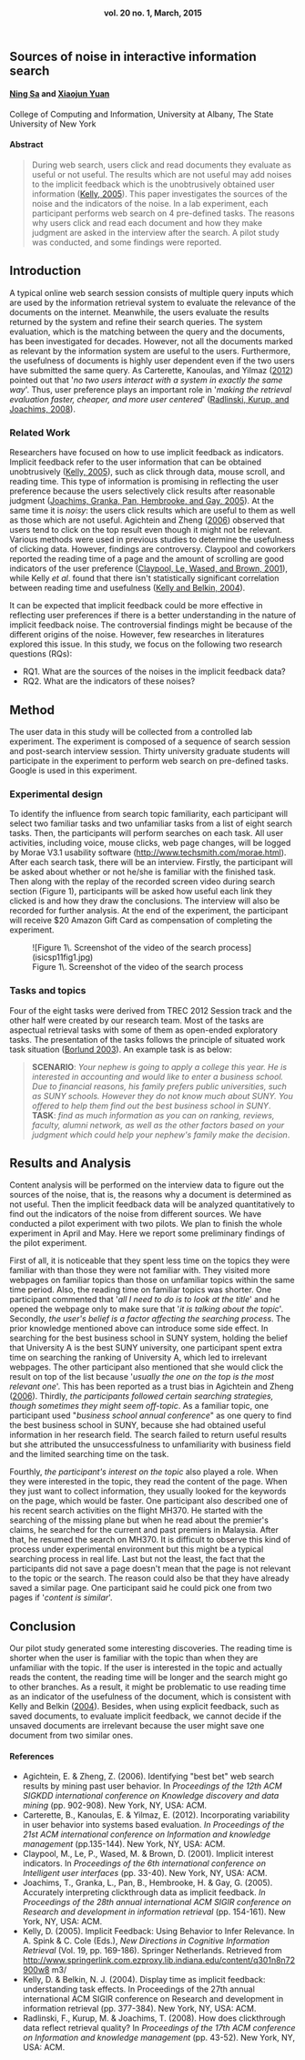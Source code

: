 <header>

#### vol. 20 no. 1, March, 2015

</header>

<article>

# Sources of noise in interactive information search

#### [Ning Sa](#author) and [Xiaojun Yuan](#author)  
College of Computing and Information, University at Albany, The State University of New York

#### Abstract

> During web search, users click and read documents they evaluate as useful or not useful. The results which are not useful may add noises to the implicit feedback which is the unobtrusively obtained user information ([Kelly, 2005](#Kel05)). This paper investigates the sources of the noise and the indicators of the noise. In a lab experiment, each participant performs web search on 4 pre-defined tasks. The reasons why users click and read each document and how they make judgment are asked in the interview after the search. A pilot study was conducted, and some findings were reported.

## Introduction

A typical online web search session consists of multiple query inputs which are used by the information retrieval system to evaluate the relevance of the documents on the internet. Meanwhile, the users evaluate the results returned by the system and refine their search queries. The system evaluation, which is the matching between the query and the documents, has been investigated for decades. However, not all the documents marked as relevant by the information system are useful to the users. Furthermore, the usefulness of documents is highly user dependent even if the two users have submitted the same query. As Carterette, Kanoulas, and Yilmaz ([2012](#Car12)) pointed out that '_no two users interact with a system in exactly the same way_'. Thus, user preference plays an important role in '_making the retrieval evaluation faster, cheaper, and more user centered_' ([Radlinski, Kurup, and Joachims, 2008](#Rad08)).

### Related Work

Researchers have focused on how to use implicit feedback as indicators. Implicit feedback refer to the user information that can be obtained unobtrusively ([Kelly, 2005](#Kel05)), such as click through data, mouse scroll, and reading time. This type of information is promising in reflecting the user preference because the users selectively click results after reasonable judgment ([Joachims, Granka, Pan, Hembrooke, and Gay, 2005](#Joa05)). At the same time it is _noisy_: the users click results which are useful to them as well as those which are not useful. Agichtein and Zheng ([2006](#Agi06)) observed that users tend to click on the top result even though it might not be relevant. Various methods were used in previous studies to determine the usefulness of clicking data. However, findings are controversy. Claypool and coworkers reported the reading time of a page and the amount of scrolling are good indicators of the user preference ([Claypool, Le, Wased, and Brown, 2001](#Cla01)), while Kelly _et al_. found that there isn't statistically significant correlation between reading time and usefulness ([Kelly and Belkin, 2004](#Kel04)).

It can be expected that implicit feedback could be more effective in reflecting user preferences if there is a better understanding in the nature of implicit feedback noise. The controversial findings might be because of the different origins of the noise. However, few researches in literatures explored this issue. In this study, we focus on the following two research questions (RQs):

*   RQ1\. What are the sources of the noises in the implicit feedback data?
*   RQ2\. What are the indicators of these noises?

## Method

The user data in this study will be collected from a controlled lab experiment. The experiment is composed of a sequence of search session and post-search interview session. Thirty university graduate students will participate in the experiment to perform web search on pre-defined tasks. Google is used in this experiment.

### Experimental design

To identify the influence from search topic familiarity, each participant will select two familiar tasks and two unfamiliar tasks from a list of eight search tasks. Then, the participants will perform searches on each task. All user activities, including voice, mouse clicks, web page changes, will be logged by Morae V3.1 usability software (http://www.techsmith.com/morae.html). After each search task, there will be an interview. Firstly, the participant will be asked about whether or not he/she is familiar with the finished task. Then along with the replay of the recorded screen video during search section (Figure 1), participants will be asked how useful each link they clicked is and how they draw the conclusions. The interview will also be recorded for further analysis. At the end of the experiment, the participant will receive $20 Amazon Gift Card as compensation of completing the experiment.

<figure class="centre">![Figure 1\. Screenshot of the video of the search process](isicsp11fig1.jpg)

<figcaption>Figure 1\. Screenshot of the video of the search process</figcaption>

</figure>

### Tasks and topics

Four of the eight tasks were derived from TREC 2012 Session track and the other half were created by our research team. Most of the tasks are aspectual retrieval tasks with some of them as open-ended exploratory tasks. The presentation of the tasks follows the principle of situated work task situation ([Borlund 2003](#Bor03)). An example task is as below:

> **SCENARIO**: _Your nephew is going to apply a college this year. He is interested in accounting and would like to enter a business school. Due to financial reasons, his family prefers public universities, such as SUNY schools. However they do not know much about SUNY. You offered to help them find out the best business school in SUNY_.  
> **TASK**: _find as much information as you can on ranking, reviews, faculty, alumni network, as well as the other factors based on your judgment which could help your nephew's family make the decision_.

## Results and Analysis

Content analysis will be performed on the interview data to figure out the sources of the noise, that is, the reasons why a document is determined as not useful. Then the implicit feedback data will be analyzed quantitatively to find out the indicators of the noise from different sources. We have conducted a pilot experiment with two pilots. We plan to finish the whole experiment in April and May. Here we report some preliminary findings of the pilot experiment.

First of all, it is noticeable that they spent less time on the topics they were familiar with than those they were not familiar with. They visited more webpages on familiar topics than those on unfamiliar topics within the same time period. Also, the reading time on familiar topics was shorter. One participant commented that '_all I need to do is to look at the title_' and he opened the webpage only to make sure that '_it is talking about the topic_'. Secondly, _the user's belief is a factor affecting the searching process_. The prior knowledge mentioned above can introduce some side effect. In searching for the best business school in SUNY system, holding the belief that University A is the best SUNY university, one participant spent extra time on searching the ranking of University A, which led to irrelevant webpages. The other participant also mentioned that she would click the result on top of the list because '_usually the one on the top is the most relevant one_'. This has been reported as a trust bias in Agichtein and Zheng ([2006](#Agi06)). Thirdly, _the participants followed certain searching strategies, though sometimes they might seem off-topic_. As a familiar topic, one participant used "_business school annual conference_" as one query to find the best business school in SUNY, because she had obtained useful information in her research field. The search failed to return useful results but she attributed the unsuccessfulness to unfamiliarity with business field and the limited searching time on the task.

Fourthly, _the participant's interest on the topic_ also played a role. When they were interested in the topic, they read the content of the page. When they just want to collect information, they usually looked for the keywords on the page, which would be faster. One participant also described one of his recent search activities on the flight MH370\. He started with the searching of the missing plane but when he read about the premier's claims, he searched for the current and past premiers in Malaysia. After that, he resumed the search on MH370\. It is difficult to observe this kind of process under experimental environment but this might be a typical searching process in real life. Last but not the least, the fact that the participants did not save a page doesn't mean that the page is not relevant to the topic or the search. The reason could also be that they have already saved a similar page. One participant said he could pick one from two pages if '_content is similar_'.

## Conclusion

Our pilot study generated some interesting discoveries. The reading time is shorter when the user is familiar with the topic than when they are unfamiliar with the topic. If the user is interested in the topic and actually reads the content, the reading time will be longer and the search might go to other branches. As a result, it might be problematic to use reading time as an indicator of the usefulness of the document, which is consistent with Kelly and Belkin ([2004](#Bel04)). Besides, when using explicit feedback, such as saved documents, to evaluate implicit feedback, we cannot decide if the unsaved documents are irrelevant because the user might save one document from two similar ones.

#### References

*   Agichtein, E. & Zheng, Z. (2006). Identifying "best bet" web search results by mining past user behavior. In _Proceedings of the 12th ACM SIGKDD international conference on Knowledge discovery and data mining_ (pp. 902-908). New York, NY, USA: ACM.
*   Carterette, B., Kanoulas, E. & Yilmaz, E. (2012). Incorporating variability in user behavior into systems based evaluation. _In Proceedings of the 21st ACM international conference on Information and knowledge management_ (pp.135-144). New York, NY, USA: ACM.
*   Claypool, M., Le, P., Wased, M. & Brown, D. (2001). Implicit interest indicators. In _Proceedings of the 6th international conference on Intelligent user interfaces_ (pp. 33-40). New York, NY, USA: ACM.
*   Joachims, T., Granka, L., Pan, B., Hembrooke, H. & Gay, G. (2005). Accurately interpreting clickthrough data as implicit feedback. _In Proceedings of the 28th annual international ACM SIGIR conference on Research and development in information retrieval_ (pp. 154-161). New York, NY, USA: ACM.
*   Kelly, D. (2005). Implicit Feedback: Using Behavior to Infer Relevance. In A. Spink & C. Cole (Eds.), _New Directions in Cognitive Information Retrieval_ (Vol. 19, pp. 169-186). Springer Netherlands. Retrieved from http://www.springerlink.com.ezproxy.lib.indiana.edu/content/q301n8n72900w8 m3/
*   Kelly, D. & Belkin, N. J. (2004). Display time as implicit feedback: understanding task effects. In Proceedings of the 27th annual international ACM SIGIR conference on Research and development in information retrieval (pp. 377-384). New York, NY, USA: ACM.
*   Radlinski, F., Kurup, M. & Joachims, T. (2008). How does clickthrough data reflect retrieval quality? In _Proceedings of the 17th ACM conference on Information and knowledge management_ (pp. 43-52). New York, NY, USA: ACM.

</article>